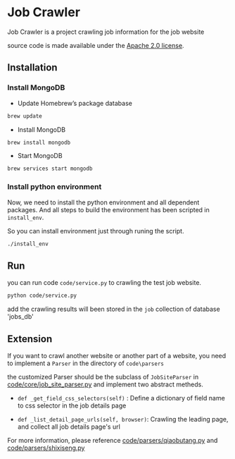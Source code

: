 # Job Crawler


Job Crawler is a project crawling job information for the job website


source code is made available under the [Apache 2.0 license](https://github.com/SeleniumHQ/selenium/blob/master/LICENSE).


## Installation

### Install MongoDB

* Update Homebrew’s package database
```sh
brew update
```

* Install MongoDB
```sh
brew install mongodb
```

* Start MongoDB
```sh
brew services start mongodb
```


### Install python environment

Now, we need to install the python environment and all dependent packages. And all steps to build the environment has been scripted in `install_env`. 

So you can install environment just through runing the script.
```sh
./install_env
```


## Run

you can run code `code/service.py` to crawling the test job website.

```sh
python code/service.py
```

add the crawling results will been stored in the `job` collection of database 'jobs_db'

## Extension

If you want to crawl another website or another part of a website, you need to implement a `Parser` in the directory of `code\parsers`

the customized Parser should be the subclass of `JobSiteParser` in [code/core/job_site_parser.py](https://github.com/david-liu/job_crawler/blob/master/code/core/job_site_parser.py)  and implement two abstract metheds.

* `def _get_field_css_selectors(self)` : Define a dictionary of field name to css selector in the job details page

* `def _list_detail_page_urls(self, browser)`: Crawling the leading page, and collect all job details page's url


For more information, please reference [code/parsers/qiaobutang.py](https://github.com/david-liu/job_crawler/blob/master/code/parsers/qiaobutang.py) and [code/parsers/shixiseng.py](https://github.com/david-liu/job_crawler/blob/master/code/parsers/shixiseng.py)

